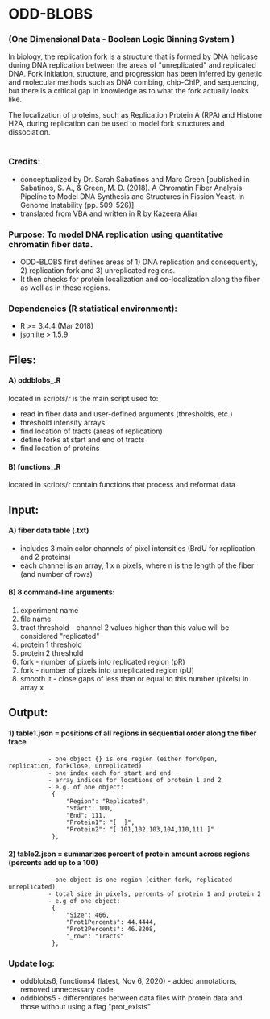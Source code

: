 # ODD-BLOBS
### (One Dimensional Data - Boolean Logic Binning System  )
    
In biology, the replication fork is a structure that is formed by DNA helicase during DNA replication between the areas of "unreplicated" and replicated DNA.
Fork initiation, structure, and progression has been inferred by genetic and molecular methods such as DNA combing, chip-ChIP, and sequencing, but there is a critical gap in knowledge as to what the fork actually looks like.
  
The localization of proteins, such as Replication Protein A (RPA) and Histone H2A, during replication can be used to model fork structures and dissociation. 
  <br /> 
  <br /> 

### Credits: 
* conceptualized by Dr. Sarah Sabatinos and Marc Green [published in Sabatinos, S. A., & Green, M. D. (2018). A Chromatin Fiber Analysis Pipeline to Model DNA Synthesis and Structures in Fission Yeast. In Genome Instability (pp. 509-526)]
* translated from VBA and written in R by Kazeera Aliar

### Purpose: To model DNA replication using quantitative chromatin fiber data.
* ODD-BLOBS first defines areas of 1) DNA replication and consequently, 2) replication fork and 3) unreplicated regions.
* It then checks for protein localization and co-localization along the fiber as well as in these regions.
   
### Dependencies (R statistical environment): 
* R >= 3.4.4 (Mar 2018)
* jsonlite > 1.5.9
   
## Files:
#### A) oddblobs_.R 
located in scripts/r is the main script used to:
* read in fiber data and user-defined arguments (thresholds, etc.)
* threshold intensity arrays
* find location of tracts (areas of replication)
* define forks at start and end of tracts
* find location of proteins
 
#### B) functions_.R 
located in scripts/r contain functions that process and reformat data  
  
## Input: 
#### A) fiber data table (.txt)
- includes 3 main color channels of pixel intensities (BrdU for replication and 2 proteins)
- each channel is an array, 1 x n pixels, where n is the length of the fiber (and number of rows)
 
#### B) 8 command-line arguments:
1) experiment name
2) file name
3) tract threshold - channel 2 values higher than this value will be considered "replicated"
4) protein 1 threshold
5) protein 2 threshold
6) fork - number of pixels into replicated region (pR)
7) fork - number of pixels into unreplicated region (pU)
8) smooth it - close gaps of less than or equal to this number (pixels) in array x
 
 
## Output:
#### 1) table1.json = positions of all regions in sequential order along the fiber trace 
               - one object {} is one region (either forkOpen, replication, forkClose, unreplicated)
               - one index each for start and end
               - array indices for locations of protein 1 and 2
               - e.g. of one object: 
                {
                    "Region": "Replicated",
                    "Start": 100,
                    "End": 111,
                    "Protein1": "[  ]", 
                    "Protein2": "[ 101,102,103,104,110,111 ]"
                },
 
#### 2) table2.json = summarizes percent of protein amount across regions (percents add up to a 100)
               - one object is one region (either fork, replicated unreplicated)
               - total size in pixels, percents of protein 1 and protein 2
               - e.g of one object:
                {
                    "Size": 466,
                    "Prot1Percents": 44.4444,
                    "Prot2Percents": 46.8208,
                    "_row": "Tracts"
                },
 
 
### Update log:
* oddblobs6, functions4 (latest, Nov 6, 2020) - added annotations, removed unnecessary code<br /> 
* oddblobs5 - differentiates between data files with protein data and those without using a flag "prot_exists"<br />
